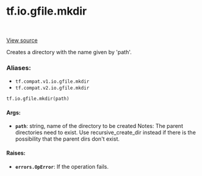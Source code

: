 <div itemscope itemtype="http://developers.google.com/ReferenceObject">
<meta itemprop="name" content="tf.io.gfile.mkdir" />
<meta itemprop="path" content="Stable" />
</div>

# tf.io.gfile.mkdir

<!-- Insert buttons -->

<table class="tfo-notebook-buttons tfo-api" align="left">
</table>

<a target="_blank" href="/code/stable/tensorflow/python/lib/io/file_io.py">View source</a>



<!-- Start diff -->
Creates a directory with the name given by 'path'.

### Aliases:

* `tf.compat.v1.io.gfile.mkdir`
* `tf.compat.v2.io.gfile.mkdir`


``` python
tf.io.gfile.mkdir(path)
```



<!-- Placeholder for "Used in" -->


#### Args:


* <b>`path`</b>: string, name of the directory to be created
Notes: The parent directories need to exist. Use recursive_create_dir instead
  if there is the possibility that the parent dirs don't exist.

#### Raises:


* <b>`errors.OpError`</b>: If the operation fails.